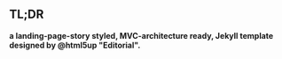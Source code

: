 <h2>TL;DR</h2>

**a landing-page-story styled, MVC-architecture ready, Jekyll template designed by @html5up "Editorial".**